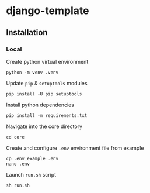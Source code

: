 # django-template

## Installation

### Local

Create python virtual environment

    python -m venv .venv

Update `pip` & `setuptools` modules

    pip install -U pip setuptools

Install python dependencies

    pip install -m requirements.txt

Navigate into the core directory

    cd core

Create and configure `.env` environment file from example

    cp .env_example .env
    nano .env

Launch `run.sh` script

    sh run.sh
